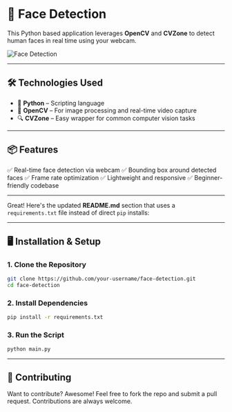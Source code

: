 # 👤 Face Detection

This Python based application leverages **OpenCV** and **CVZone** to detect human faces in real time using your webcam.

![Face Detection]()

---

## 🛠️ Technologies Used

* 🐍 **Python** – Scripting language
* 📸 **OpenCV** – For image processing and real-time video capture
* 🔍 **CVZone** – Easy wrapper for common computer vision tasks

---

## 📦 Features

✅ Real-time face detection via webcam
✅ Bounding box around detected faces
✅ Frame rate optimization
✅ Lightweight and responsive
✅ Beginner-friendly codebase

---

Great! Here's the updated **README.md** section that uses a `requirements.txt` file instead of direct `pip` installs:

---

## 🖥️ Installation & Setup

### 1. Clone the Repository

```bash
git clone https://github.com/your-username/face-detection.git
cd face-detection
```

### 2. Install Dependencies

```bash
pip install -r requirements.txt
```

### 3. Run the Script

```bash
python main.py
```

---

## 🙌 Contributing

Want to contribute? Awesome! Feel free to fork the repo and submit a pull request. Contributions are always welcome.
